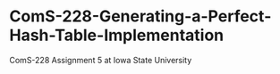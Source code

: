 # ComS-228-Generating-a-Perfect-Hash-Table-Implementation
ComS-228 Assignment 5 at Iowa State University
